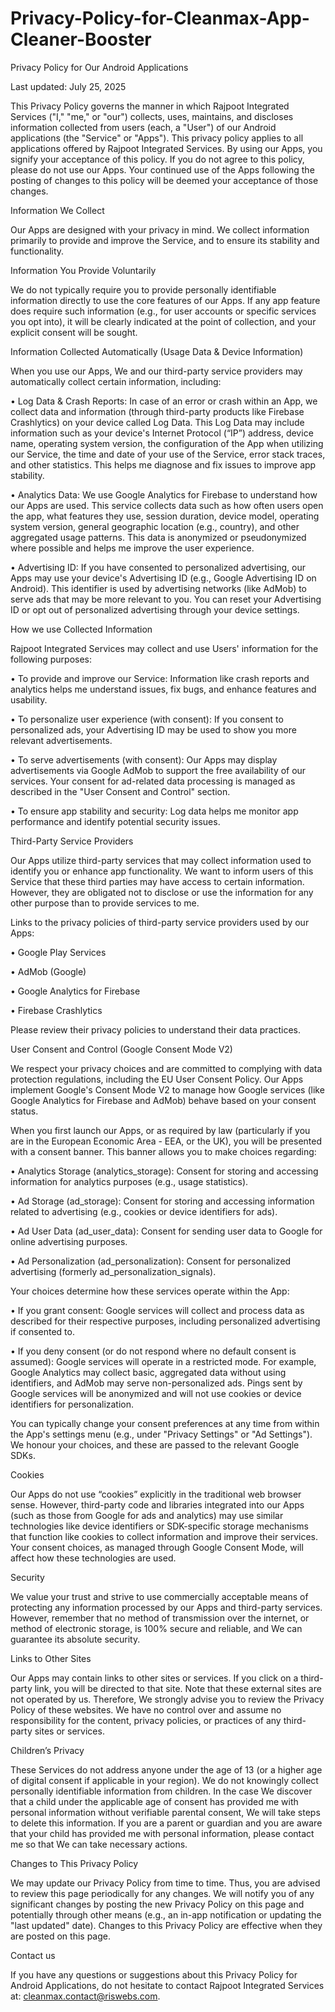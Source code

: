 # Privacy-Policy-for-Cleanmax-App-Cleaner-Booster

Privacy Policy for Our Android Applications

Last updated: July 25, 2025

This Privacy Policy governs the manner in which Rajpoot Integrated Services ("I," "me," or "our") collects, uses, maintains, and discloses information collected from users (each, a "User") of our Android applications (the "Service" or "Apps"). This privacy policy applies to all applications offered by Rajpoot Integrated Services.
By using our Apps, you signify your acceptance of this policy. If you do not agree to this policy, please do not use our Apps. Your continued use of the Apps following the posting of changes to this policy will be deemed your acceptance of those changes.

Information We Collect

Our Apps are designed with your privacy in mind. We collect information primarily to provide and improve the Service, and to ensure its stability and functionality.

Information You Provide Voluntarily

We do not typically require you to provide personally identifiable information directly to use the core features of our Apps. If any app feature does require such information (e.g., for user accounts or specific services you opt into), it will be clearly indicated at the point of collection, and your explicit consent will be sought.

Information Collected Automatically (Usage Data & Device Information)

When you use our Apps, We and our third-party service providers may automatically collect certain information, including:

•	Log Data & Crash Reports: In case of an error or crash within an App, we collect data and information (through third-party products like Firebase Crashlytics) on your device called Log Data. This Log Data may include information such as your device's Internet Protocol (“IP”) address, device name, operating system version, the configuration of the App when utilizing our Service, the time and date of your use of the Service, error stack traces, and other statistics. This helps me diagnose and fix issues to improve app stability.

•	Analytics Data: We use Google Analytics for Firebase to understand how our Apps are used. This service collects data such as how often users open the app, what features they use, session duration, device model, operating system version, general geographic location (e.g., country), and other aggregated usage patterns. This data is anonymized or pseudonymized where possible and helps me improve the user experience.

•	Advertising ID: If you have consented to personalized advertising, our Apps may use your device's Advertising ID (e.g., Google Advertising ID on Android). This identifier is used by advertising networks (like AdMob) to serve ads that may be more relevant to you. You can reset your Advertising ID or opt out of personalized advertising through your device settings.

How we use Collected Information

Rajpoot Integrated Services may collect and use Users' information for the following purposes:

•	To provide and improve our Service: Information like crash reports and analytics helps me understand issues, fix bugs, and enhance features and usability.

•	To personalize user experience (with consent): If you consent to personalized ads, your Advertising ID may be used to show you more relevant advertisements.

•	To serve advertisements (with consent): Our Apps may display advertisements via Google AdMob to support the free availability of our services. Your consent for ad-related data processing is managed as described in the "User Consent and Control" section.

•	To ensure app stability and security: Log data helps me monitor app performance and identify potential security issues.

Third-Party Service Providers

Our Apps utilize third-party services that may collect information used to identify you or enhance app functionality. We want to inform users of this Service that these third parties may have access to certain information. However, they are obligated not to disclose or use the information for any other purpose than to provide services to me.

Links to the privacy policies of third-party service providers used by our Apps:

•	Google Play Services

•	AdMob (Google)

•	Google Analytics for Firebase

•	Firebase Crashlytics

Please review their privacy policies to understand their data practices.

User Consent and Control (Google Consent Mode V2)

We respect your privacy choices and are committed to complying with data protection regulations, including the EU User Consent Policy. Our Apps implement Google's Consent Mode V2 to manage how Google services (like Google Analytics for Firebase and AdMob) behave based on your consent status.

When you first launch our Apps, or as required by law (particularly if you are in the European Economic Area - EEA, or the UK), you will be presented with a consent banner. This banner allows you to make choices regarding:

•	Analytics Storage (analytics_storage): Consent for storing and accessing information for analytics purposes (e.g., usage statistics).

•	Ad Storage (ad_storage): Consent for storing and accessing information related to advertising (e.g., cookies or device identifiers for ads).

•	Ad User Data (ad_user_data): Consent for sending user data to Google for online advertising purposes.

•	Ad Personalization (ad_personalization): Consent for personalized advertising (formerly ad_personalization_signals).

Your choices determine how these services operate within the App:

•	If you grant consent: Google services will collect and process data as described for their respective purposes, including personalized advertising if consented to.

•	If you deny consent (or do not respond where no default consent is assumed): Google services will operate in a restricted mode. For example, Google Analytics may collect basic, aggregated data without using identifiers, and AdMob may serve non-personalized ads. Pings sent by Google services will be anonymized and will not use cookies or device identifiers for personalization.

You can typically change your consent preferences at any time from within the App's settings menu (e.g., under "Privacy Settings" or "Ad Settings"). We honour your choices, and these are passed to the relevant Google SDKs.

Cookies

Our Apps do not use “cookies” explicitly in the traditional web browser sense. However, third-party code and libraries integrated into our Apps (such as those from Google for ads and analytics) may use similar technologies like device identifiers or SDK-specific storage mechanisms that function like cookies to collect information and improve their services. Your consent choices, as managed through Google Consent Mode, will affect how these technologies are used.

Security

We value your trust and strive to use commercially acceptable means of protecting any information processed by our Apps and third-party services. However, remember that no method of transmission over the internet, or method of electronic storage, is 100% secure and reliable, and We can guarantee its absolute security.

Links to Other Sites

Our Apps may contain links to other sites or services. If you click on a third-party link, you will be directed to that site. Note that these external sites are not operated by us. Therefore, We strongly advise you to review the Privacy Policy of these websites. We have no control over and assume no responsibility for the content, privacy policies, or practices of any third-party sites or services.

Children’s Privacy

These Services do not address anyone under the age of 13 (or a higher age of digital consent if applicable in your region). We do not knowingly collect personally identifiable information from children. In the case We discover that a child under the applicable age of consent has provided me with personal information without verifiable parental consent, We will take steps to delete this information. If you are a parent or guardian and you are aware that your child has provided me with personal information, please contact me so that We can take necessary actions.

Changes to This Privacy Policy

We may update our Privacy Policy from time to time. Thus, you are advised to review this page periodically for any changes. We will notify you of any significant changes by posting the new Privacy Policy on this page and potentially through other means (e.g., an in-app notification or updating the "last updated" date). Changes to this Privacy Policy are effective when they are posted on this page.

Contact us

If you have any questions or suggestions about this Privacy Policy for Android Applications, do not hesitate to contact Rajpoot Integrated Services at: cleanmax.contact@riswebs.com. 

